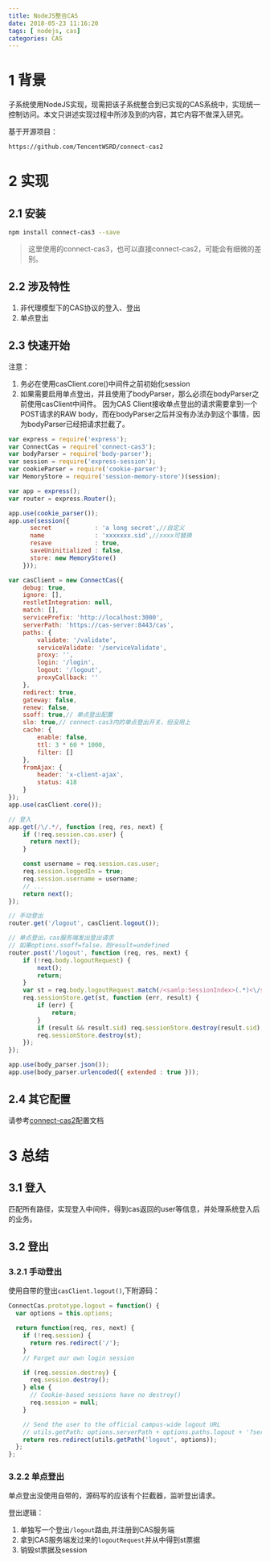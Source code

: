 ```yaml
---
title: NodeJS整合CAS
date: 2018-05-23 11:16:20
tags: [ nodejs, cas]
categories: CAS
---
```


# 1 背景

子系统使用NodeJS实现，现需把该子系统整合到已实现的CAS系统中，实现统一控制访问。本文只讲述实现过程中所涉及到的内容，其它内容不做深入研究。

基于开源项目：

```
https://github.com/TencentWSRD/connect-cas2
```

# 2 实现

## 2.1 安装

```bash
npm install connect-cas3 --save
```

> 这里使用的connect-cas3，也可以直接connect-cas2，可能会有细微的差别。

## 2.2 涉及特性

1. 非代理模型下的CAS协议的登入、登出
2. 单点登出

## 2.3 快速开始

注意：

1. 务必在使用casClient.core()中间件之前初始化session
2. 如果需要启用单点登出，并且使用了bodyParser，那么必须在bodyParser之前使用casClient中间件。 因为CAS Client接收单点登出的请求需要拿到一个POST请求的RAW body，而在bodyParser之后并没有办法办到这个事情，因为bodyParser已经把请求拦截了。

```javascript
var express = require('express');
var ConnectCas = require('connect-cas3');
var bodyParser = require('body-parser');
var session = require('express-session');
var cookieParser = require('cookie-parser');
var MemoryStore = require('session-memory-store')(session);

var app = express();
var router = express.Router();

app.use(cookie_parser());
app.use(session({
      secret            : 'a long secret',//自定义
      name              : 'xxxxxxx.sid',//xxxx可替换
      resave            : true,
      saveUninitialized : false,
      store: new MemoryStore()
    }));

var casClient = new ConnectCas({
    debug: true,
    ignore: [],
    restletIntegration: null,
    match: [],
    servicePrefix: 'http://localhost:3000',
    serverPath: 'https://cas-server:8443/cas',
    paths: {
        validate: '/validate',
        serviceValidate: '/serviceValidate',
        proxy: '',
        login: '/login',
        logout: '/logout',
        proxyCallback: ''
    },
    redirect: true,
    gateway: false,
    renew: false,
    ssoff: true,// 单点登出配置
    slo: true,// connect-cas3内的单点登出开关，但没用上
    cache: {
        enable: false,
        ttl: 3 * 60 * 1000,
        filter: []
    },
    fromAjax: {
        header: 'x-client-ajax',
        status: 418
    }
});
app.use(casClient.core());

// 登入
app.get(/\/.*/, function (req, res, next) {
    if (!req.session.cas.user) {
      return next();
    }

    const username = req.session.cas.user;
    req.session.loggedIn = true;
    req.session.username = username;
    // ...
    return next();
});

// 手动登出
router.get('/logout', casClient.logout());

// 单点登出，cas服务端发出登出请求
// 如果options.ssoff=false，则result=undefined
router.post('/logout', function (req, res, next) {
    if (!req.body.logoutRequest) {
        next();
        return;
    }
    var st = req.body.logoutRequest.match(/<samlp:SessionIndex>(.*)<\/samlp:SessionIndex>/)[1];
    req.sessionStore.get(st, function (err, result) {
        if (err) {
            return;
        }
        if (result && result.sid) req.sessionStore.destroy(result.sid);
        req.sessionStore.destroy(st);
    });
});

app.use(body_parser.json());
app.use(body_parser.urlencoded({ extended : true }));
```

## 2.4 其它配置

请参考[connect-cas2](https://github.com/TencentWSRD/connect-cas2/blob/master/README.zh.md)配置文档

# 3 总结

## 3.1 登入

匹配所有路径，实现登入中间件，得到cas返回的user等信息，并处理系统登入后的业务。

## 3.2 登出

### 3.2.1 手动登出

使用自带的登出`casClient.logout()`,下附源码：

```javascript
ConnectCas.prototype.logout = function() {
  var options = this.options;

  return function(req, res, next) {
    if (!req.session) {
      return res.redirect('/');
    }
    // Forget our own login session

    if (req.session.destroy) {
      req.session.destroy();
    } else {
      // Cookie-based sessions have no destroy()
      req.session = null;
    }

    // Send the user to the official campus-wide logout URL
    // utils.getPath: options.serverPath + options.paths.logout + '?service=' + encodeURIComponent(options.servicePrefix + options.paths.validate);
    return res.redirect(utils.getPath('logout', options));
  };
};
```

### 3.2.2 单点登出

单点登出没使用自带的，源码写的应该有个拦截器，监听登出请求。

登出逻辑：

1. 单独写一个登出`/logout`路由,并注册到CAS服务端
2. 拿到CAS服务端发过来的`logoutRequest`并从中得到st票据
3. 销毁st票据及session
